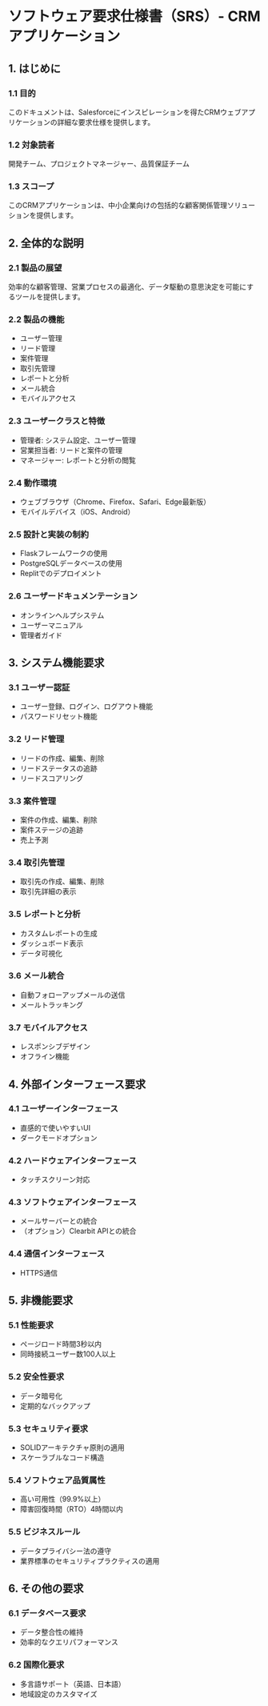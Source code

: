 # ソフトウェア要求仕様書（SRS）- CRMアプリケーション

## 1. はじめに
### 1.1 目的
このドキュメントは、Salesforceにインスピレーションを得たCRMウェブアプリケーションの詳細な要求仕様を提供します。

### 1.2 対象読者
開発チーム、プロジェクトマネージャー、品質保証チーム

### 1.3 スコープ
このCRMアプリケーションは、中小企業向けの包括的な顧客関係管理ソリューションを提供します。

## 2. 全体的な説明
### 2.1 製品の展望
効率的な顧客管理、営業プロセスの最適化、データ駆動の意思決定を可能にするツールを提供します。

### 2.2 製品の機能
- ユーザー管理
- リード管理
- 案件管理
- 取引先管理
- レポートと分析
- メール統合
- モバイルアクセス

### 2.3 ユーザークラスと特徴
- 管理者: システム設定、ユーザー管理
- 営業担当者: リードと案件の管理
- マネージャー: レポートと分析の閲覧

### 2.4 動作環境
- ウェブブラウザ（Chrome、Firefox、Safari、Edge最新版）
- モバイルデバイス（iOS、Android）

### 2.5 設計と実装の制約
- Flaskフレームワークの使用
- PostgreSQLデータベースの使用
- Replitでのデプロイメント

### 2.6 ユーザードキュメンテーション
- オンラインヘルプシステム
- ユーザーマニュアル
- 管理者ガイド

## 3. システム機能要求
### 3.1 ユーザー認証
- ユーザー登録、ログイン、ログアウト機能
- パスワードリセット機能

### 3.2 リード管理
- リードの作成、編集、削除
- リードステータスの追跡
- リードスコアリング

### 3.3 案件管理
- 案件の作成、編集、削除
- 案件ステージの追跡
- 売上予測

### 3.4 取引先管理
- 取引先の作成、編集、削除
- 取引先詳細の表示

### 3.5 レポートと分析
- カスタムレポートの生成
- ダッシュボード表示
- データ可視化

### 3.6 メール統合
- 自動フォローアップメールの送信
- メールトラッキング

### 3.7 モバイルアクセス
- レスポンシブデザイン
- オフライン機能

## 4. 外部インターフェース要求
### 4.1 ユーザーインターフェース
- 直感的で使いやすいUI
- ダークモードオプション

### 4.2 ハードウェアインターフェース
- タッチスクリーン対応

### 4.3 ソフトウェアインターフェース
- メールサーバーとの統合
- （オプション）Clearbit APIとの統合

### 4.4 通信インターフェース
- HTTPS通信

## 5. 非機能要求
### 5.1 性能要求
- ページロード時間3秒以内
- 同時接続ユーザー数100人以上

### 5.2 安全性要求
- データ暗号化
- 定期的なバックアップ

### 5.3 セキュリティ要求
- SOLIDアーキテクチャ原則の適用
- スケーラブルなコード構造

### 5.4 ソフトウェア品質属性
- 高い可用性（99.9%以上）
- 障害回復時間（RTO）4時間以内

### 5.5 ビジネスルール
- データプライバシー法の遵守
- 業界標準のセキュリティプラクティスの適用

## 6. その他の要求
### 6.1 データベース要求
- データ整合性の維持
- 効率的なクエリパフォーマンス

### 6.2 国際化要求
- 多言語サポート（英語、日本語）
- 地域設定のカスタマイズ
